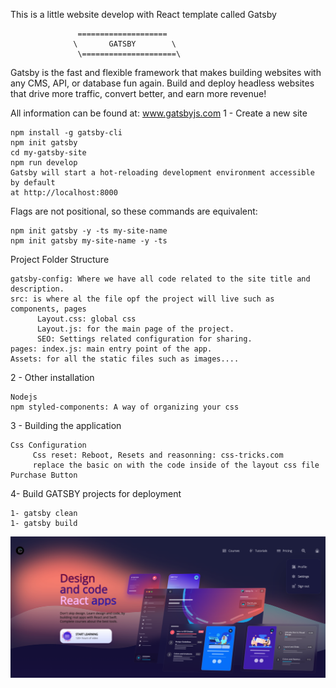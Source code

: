 
This is a little website develop with React template called Gatsby 

                   ====================
                  \       GATSBY        \
                   \=====================\

Gatsby is the fast and flexible framework that makes building websites with 
any CMS, API, or database fun again. Build and deploy headless websites that 
drive more traffic, convert better, and earn more revenue!

All information can be found at: www.gatsbyjs.com
1 - Create a new site

    npm install -g gatsby-cli
    npm init gatsby
    cd my-gatsby-site
    npm run develop
    Gatsby will start a hot-reloading development environment accessible by default 
    at http://localhost:8000

Flags are not positional, so these commands are equivalent:

    npm init gatsby -y -ts my-site-name
    npm init gatsby my-site-name -y -ts

Project Folder Structure
   
    gatsby-config: Where we have all code related to the site title and description.
    src: is where al the file opf the project will live such as components, pages
          Layout.css: global css
          Layout.js: for the main page of the project.
          SEO: Settings related configuration for sharing.
    pages: index.js: main entry point of the app.
    Assets: for all the static files such as images....

2 - Other installation

    Nodejs
    npm styled-components: A way of organizing your css


3 - Building the application

    Css Configuration
         Css reset: Reboot, Resets and reasonning: css-tricks.com
         replace the basic on with the code inside of the layout css file
    Purchase Button

4- Build GATSBY projects for deployment

    1- gatsby clean
    1- gatsby build


![Website](sc.png)
